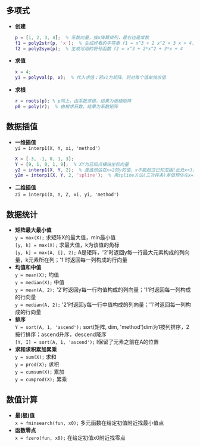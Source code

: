 ## 多项式
* **创建**
  ```matlab
  p = [1, 2, 3, 4];  % 系数向量，按x降幂排列，最右边是常数
  f1 = poly2str(p, 'x');  % 生成好看的字符串 f1 = x^3 + 2 x^2 + 3 x + 4，不被认可的运算式
  f2 = poly2sym(p);  % 生成可用的符号函数 f2 = x^3 + 2*x^2 + 3*x + 4
  ```
* **求值**
  ```matlab
  x = 4;
  y1 = polyval(p, x);  % 代入求值；若x1为矩阵，则对每个值单独求值
  ```
* **求根**
  ```matlab
  r = roots(p); % p同上，由系数求根，结果为根植矩阵
  p0 = poly(r);  % 由根求系数，结果为系数矩阵
  ```
        
## 数据插值
* **一维插值**    
  `yi = interp1(X, Y, xi, 'method')`    
  ```matlab
  X = [-3, -1, 0, 1, 3];
  Y = [9, 1, 0, 1, 9];  % XY为已知点横纵坐标向量
  y2 = interp1(X, Y, 2);  % 差值预估在x=2的y的值，x不能超过已知范围(此处x<3)
  y2m = interp1(X, Y, 2, 'spline');  % 用spline方法(三次样条)差值预估在x=2的y的值
  ```
* **二维插值**    
  `zi = interp1(X, Y, Z, xi, yi, 'method')`
        
## 数据统计
* **矩阵最大最小值**   
  `y = max(X);`   求矩阵X的最大值，min最小值         
  `[y, k] = max(X);`   求最大值，k为该值的角标     
  `[y, k] = max(A, [], 2);`   A是矩阵，'2'时返回y每一行最大元素构成的列向量，k元素所在列；'1'时返回每一列构成的行向量      
* **均值和中值**   
  `y = mean(X);`   均值       
  `y = median(X);`   中值       
  `y = mean(A, 2);`   '2'时返回y每一行均值构成的列向量；'1'时返回每一列构成的行向量    
  `y = median(A, 2);`   '2'时返回y每一行中值构成的列向量；'1'时返回每一列构成的行向量    
* **排序**    
  `Y = sort(A, 1, 'ascend');`   sort(矩阵, dim, 'method')dim为1按列排序，2按行排序；ascend升序，descend降序   
  `[Y, I] = sort(A, 1, 'ascend');`   I保留了元素之前在A的位置    
* **求和求积累加累乘**    
  `y = sum(X);`   求和    
  `y = prod(X);`   求积   
  `y = cumsum(X);`   累加   
  `y = cumprod(X);`   累乘    
        
## 数值计算 
* **最(极)值**   
  `x = fminsearch(fun, x0);`   多元函数在给定初值附近找最小值点   
* **函数零点**    
  `x = fzero(fun, x0);`   在给定初值x0附近找零点    
